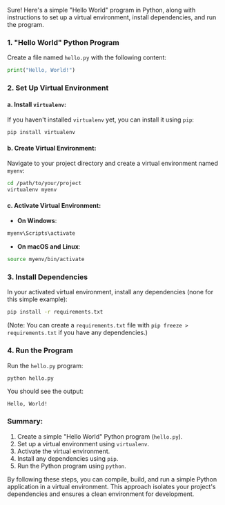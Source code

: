 Sure! Here's a simple "Hello World" program in Python, along with instructions to set up a virtual environment, install dependencies, and run the program.

### 1. "Hello World" Python Program

Create a file named `hello.py` with the following content:

```python
print("Hello, World!")
```

### 2. Set Up Virtual Environment

#### a. Install `virtualenv`:

If you haven't installed `virtualenv` yet, you can install it using `pip`:

```bash
pip install virtualenv
```

#### b. Create Virtual Environment:

Navigate to your project directory and create a virtual environment named `myenv`:

```bash
cd /path/to/your/project
virtualenv myenv
```

#### c. Activate Virtual Environment:

- **On Windows**:

```bash
myenv\Scripts\activate
```

- **On macOS and Linux**:

```bash
source myenv/bin/activate
```

### 3. Install Dependencies

In your activated virtual environment, install any dependencies (none for this simple example):

```bash
pip install -r requirements.txt
```

(Note: You can create a `requirements.txt` file with `pip freeze > requirements.txt` if you have any dependencies.)

### 4. Run the Program

Run the `hello.py` program:

```bash
python hello.py
```

You should see the output:

```
Hello, World!
```

### Summary:

1. Create a simple "Hello World" Python program (`hello.py`).
2. Set up a virtual environment using `virtualenv`.
3. Activate the virtual environment.
4. Install any dependencies using `pip`.
5. Run the Python program using `python`.

By following these steps, you can compile, build, and run a simple Python application in a virtual environment. This approach isolates your project's dependencies and ensures a clean environment for development.
